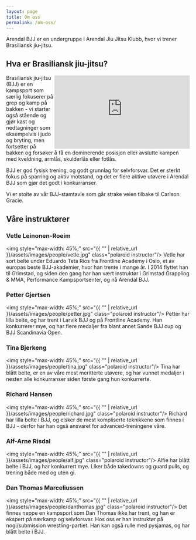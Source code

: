 ```yaml
---
layout: page
title: Om oss
permalink: /om-oss/
---
```


Arendal BJJ er en undergruppe i Arendal Jiu Jitsu Klubb, hvor vi trener Brasiliansk jiu-jitsu.

## Hva er Brasiliansk jiu-jitsu?
<iframe width="370" height="200" src="https://www.youtube.com/embed/28P6EVeneYo" frameborder="0" allow="accelerometer; autoplay; encrypted-media; gyroscope; picture-in-picture" allowfullscreen="" style="
    float: right;
    margin: 2px;
"></iframe>
Brasiliansk jiu-jitsu (BJJ) er en kampsport som særlig fokuserer på grep og kamp på bakken - vi starter også stående og gjør
kast og nedtagninger som eksempelvis i judo og bryting, men fortsetter på bakken og forsøker å få en dominerende
posisjon eller avslutte kampen med kveldning, armlås, skulderlås eller fotlås.

BJJ er god fysisk trening, og godt grunnlag for selvforsvar. Det er sterkt fokus på sparring og aktiv motstand, og det
er flere aktive utøvere i Arendal BJJ som gjør det godt i konkurranser.

Vi er stolte av vår BJJ-stamtavle som går strake veien tilbake til Carlson Gracie.

## Våre instruktører

### Vetle Leinonen-Roeim

<img style="max-width: 45%;" src="{{ "" | relative_url }}/assets/images/people/vetle.jpg" class="polaroid instructor"/>
 Vetle har sort belte under Eduardo Teta Rios fra Frontline Academy i Oslo, et av europas beste BJJ-akademier, hvor han trente i mange år. I 2014 flyttet han til Grimstad, og siden den gang har han vært instruktør i Grimstad Grappling & MMA, Performance Kampsportsenter, og nå Arendal BJJ.

### Petter Gjertsen

<img style="max-width: 45%;" src="{{ "" | relative_url }}/assets/images/people/petter.jpg" class="polaroid instructor"/>
Petter har lilla belte, og har trent i Larvik BJJ og på Frontline Academy. Han konkurrerer mye, og har flere medaljer fra blant annet Sande BJJ cup og BJJ Scandinavia Open.

### Tina Bjerkeng

<img style="max-width: 45%;" src="{{ "" | relative_url }}/assets/images/people/tina.jpg" class="polaroid instructor"/>
Tina har blått belte, er en av våre mest meritterte utøvere, og har vunnet medaljer i nesten alle konkurranser siden første gang hun
konkurrerte.

### Richard Hansen
<img style="max-width: 45%;" src="{{ "" | relative_url }}/assets/images/people/richard.jpg" class="polaroid instructor"/>
Richard har lilla belte i BJJ, og elsker de mest kompliserte teknikkene som finnes i BJJ - derfor har han også ansvaret for advanced-treningene våre.

### Alf-Arne Risdal
<img style="max-width: 45%;" src="{{ "" | relative_url }}/assets/images/people/alf.jpg" class="polaroid instructor"/>
Alfie har blått belte i BJJ, og har konkurrert mye. Liker både takedowns og guard pulls, og trening både med og uten gi.

### Dan Thomas Marceliussen
<img style="max-width: 45%;" src="{{ "" | relative_url }}/assets/images/people/danthomas.jpg" class="polaroid instructor"/>
Det finnes neppe en kampsport som Dan Thomas ikke har trent, og han er ekspert på nærkamp og selvforsvar. Hos oss er han instruktør på nogi/submission wrestling-partiet. Han kan også rulle med pysjamas, og har blått belte i BJJ.
